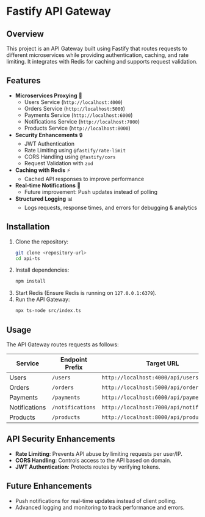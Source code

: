 # Fastify API Gateway

## Overview
This project is an API Gateway built using Fastify that routes requests to different microservices while providing authentication, caching, and rate limiting. It integrates with Redis for caching and supports request validation.

## Features
- **Microservices Proxying** 🚀
  - Users Service (`http://localhost:4000`)
  - Orders Service (`http://localhost:5000`)
  - Payments Service (`http://localhost:6000`)
  - Notifications Service (`http://localhost:7000`)
  - Products Service (`http://localhost:8000`)
- **Security Enhancements** 🔒
  - JWT Authentication
  - Rate Limiting using `@fastify/rate-limit`
  - CORS Handling using `@fastify/cors`
  - Request Validation with `zod`
- **Caching with Redis** ⚡
  - Cached API responses to improve performance
- **Real-time Notifications** 🔔
  - Future improvement: Push updates instead of polling
- **Structured Logging** 📊
  - Logs requests, response times, and errors for debugging & analytics

## Installation

1. Clone the repository:
   ```sh
   git clone <repository-url>
   cd api-ts
   ```
2. Install dependencies:
   ```sh
   npm install
   ```
3. Start Redis (Ensure Redis is running on `127.0.0.1:6379`).
4. Run the API Gateway:
   ```sh
   npx ts-node src/index.ts
   ```

## Usage
The API Gateway routes requests as follows:

| Service         | Endpoint Prefix   | Target URL                   |
|---------------|-----------------|------------------------------|
| Users         | `/users`         | `http://localhost:4000/api/users` |
| Orders        | `/orders`        | `http://localhost:5000/api/orders` |
| Payments      | `/payments`      | `http://localhost:6000/api/payments` |
| Notifications | `/notifications` | `http://localhost:7000/api/notifications` |
| Products      | `/products`      | `http://localhost:8000/api/products` |

## API Security Enhancements
- **Rate Limiting**: Prevents API abuse by limiting requests per user/IP.
- **CORS Handling**: Controls access to the API based on domain.
- **JWT Authentication**: Protects routes by verifying tokens.

## Future Enhancements
- Push notifications for real-time updates instead of client polling.
- Advanced logging and monitoring to track performance and errors.
